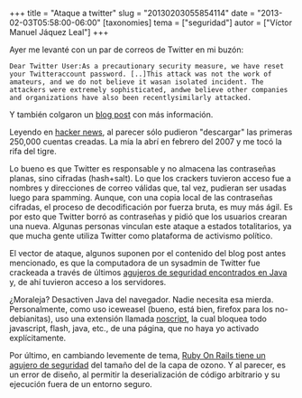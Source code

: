 +++
title = "Ataque a twitter"
slug = "20130203055854114"
date = "2013-02-03T05:58:00-06:00"
[taxonomies]
tema = ["seguridad"]
autor = ["Víctor Manuel Jáquez Leal"]
+++

Ayer me levanté con un par de correos de Twitter en mi buzón:

    Dear Twitter User:As a precautionary security measure, we have reset your Twitteraccount password. [..]This attack was not the work of amateurs, and we do not believe it wasan isolated incident. The attackers were extremely sophisticated, andwe believe other companies and organizations have also been recentlysimilarly attacked.

Y también colgaron un [blog
post](http://blog.twitter.com/2013/02/keeping-our-users-secure.html) con
más información.

<!-- more -->
Leyendo en [hacker news](https://news.ycombinator.com/item?id=5154415),
al parecer sólo pudieron "descargar" las primeras 250,000 cuentas
creadas. La mía la abrí en febrero del 2007 y me tocó la rifa del tigre.

Lo bueno es que Twitter es responsable y no almacena las contraseñas
planas, sino cifradas (hash+salt). Lo que los crackers tuvieron acceso
fue a nombres y direcciones de correo válidas que, tal vez, pudieran ser
usadas luego para spamming. Aunque, con una copia local de las
contraseñas cifradas, el proceso de decodificación por fuerza bruta, es
muy más ágil. Es por esto que Twitter borró as contraseñas y pidió que
los usuarios crearan una nueva. Algunas personas vinculan este ataque a
estados totalitarios, ya que mucha gente utiliza Twitter como plataforma
de activismo político.

El vector de ataque, algunos suponen por el contenido del blog post
antes mencionado, es que la computadora de un sysadmin de Twitter fue
crackeada a través de últimos [agujeros de seguridad encontrados en
Java](https://krebsonsecurity.com/2013/01/new-java-exploit-fetches-5000-per-buyer/)
y, de ahí tuvieron acceso a los servidores.

¿Moraleja? Desactiven Java del navegador. Nadie necesita esa mierda.
Personalmente, como uso iceweasel (bueno, está bien, firefox para los
no-debianitas), uso una extensión llamada
[noscript](http://noscript.net/), la cual bloquea todo javascript,
flash, java, etc., de una página, que no haya yo activado
explícitamente.

Por último, en cambiando levemente de tema, [Ruby On Rails tiene un
agujero de
seguridad](http://ronin-ruby.github.com/blog/2013/01/28/new-rails-poc.html)
del tamaño del de la capa de ozono. Y al parecer, es un error de diseño,
al permitir la deserialización de código arbitrario y su ejecución fuera
de un entorno seguro.

